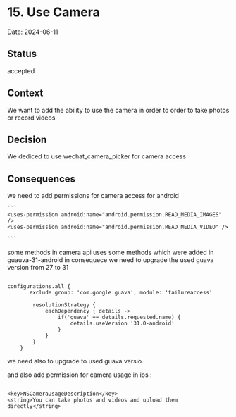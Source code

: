 # 15. Use Camera

Date: 2024-06-11

## Status

accepted

## Context

We want to add the ability to use the camera in order to order to take photos or record videos

## Decision

We dediced to use wechat_camera_picker for camera access

## Consequences

 we need to add permissions for camera access for android

    ```
    <uses-permission android:name="android.permission.READ_MEDIA_IMAGES" />
    <uses-permission android:name="android.permission.READ_MEDIA_VIDEO" />

    ```
some methods in camera api uses some methods which were added in guauva-31-android in consequece we need to upgrade the used guava version from 27 to 31

```

configurations.all {
       exclude group: 'com.google.guava', module: 'failureaccess'

        resolutionStrategy {
            eachDependency { details ->
                if('guava' == details.requested.name) {
                    details.useVersion '31.0-android'
                }
            }
        }
    }

```

we need also to upgrade to used guava versio

and also add permission for camera usage in ios :

```

<key>NSCameraUsageDescription</key>
<string>You can take photos and videos and upload them directly</string>

```
